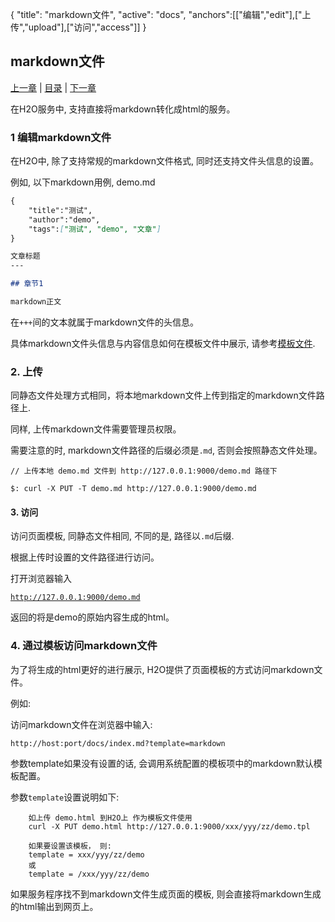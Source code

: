{
   "title": "markdown文件",
   "active": "docs",
   "anchors":[["编辑","edit"],["上传","upload"],["访问","access"]]
}

markdown文件
---

[上一章](/docs/template.md)  |  [目录](/docs/index.md)  |  [下一章](/docs/auth.md)


在H2O服务中, 支持直接将markdown转化成html的服务。

<a name="edit"></a>

### 1 编辑markdown文件

在H2O中, 除了支持常规的markdown文件格式, 同时还支持文件头信息的设置。

例如, 以下markdown用例, demo.md

````markdown
{
	"title":"测试",
	"author":"demo",
	"tags":["测试", "demo", "文章"]
}

文章标题
---

## 章节1

markdown正文

````

在<code>+++</code>间的文本就属于markdown文件的头信息。

具体markdown文件头信息与内容信息如何在模板文件中展示, 请参考[模板文件](/docs/template.md).

<a name="upload"></a>

### 2. 上传

同静态文件处理方式相同，将本地markdown文件上传到指定的markdown文件路径上.

同样, 上传markdown文件需要管理员权限。

需要注意的时, markdown文件路径的后缀必须是<code>.md</code>, 否则会按照静态文件处理。

````
// 上传本地 demo.md 文件到 http://127.0.0.1:9000/demo.md 路径下

$: curl -X PUT -T demo.md http://127.0.0.1:9000/demo.md

````

<a name="access"></a>

#### 3. 访问

访问页面模板, 同静态文件相同, 不同的是, 路径以<code>.md</code>后缀.

根据上传时设置的文件路径进行访问。

打开浏览器输入

<code>http://127.0.0.1:9000/demo.md</code>

返回的将是demo的原始内容生成的html。

### 4. 通过模板访问markdown文件

为了将生成的html更好的进行展示, H2O提供了页面模板的方式访问markdown文件。

例如:

访问markdown文件在浏览器中输入:

<code>http://host:port/docs/index.md?template=markdown</code>

参数template如果没有设置的话, 会调用系统配置的模板项中的markdown默认模板配置。

参数<code>template</code>设置说明如下:

````
	如上传 demo.html 到H2O上 作为模板文件使用
	curl -X PUT demo.html http://127.0.0.1:9000/xxx/yyy/zz/demo.tpl

	如果要设置该模板， 则:
	template = xxx/yyy/zz/demo
	或
	template = /xxx/yyy/zz/demo

````

如果服务程序找不到markdown文件生成页面的模板, 则会直接将markdown生成的html输出到网页上。




